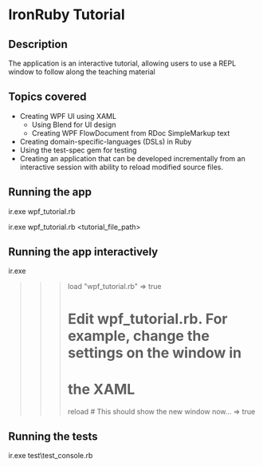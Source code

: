IronRuby Tutorial
=================

Description
-----------

The application is an interactive tutorial, allowing users to use a REPL window to
follow along the teaching material

Topics covered
--------------

- Creating WPF UI using XAML
  - Using Blend for UI design
  - Creating WPF FlowDocument from RDoc SimpleMarkup text
- Creating domain-specific-languages (DSLs) in Ruby
- Using the test-spec gem for testing
- Creating an application that can be developed incrementally from an
  interactive session with ability to reload modified source files.

Running the app
---------------

  ir.exe wpf_tutorial.rb
  
  ir.exe wpf_tutorial.rb <tutorial_file_path>

Running the app interactively
-----------------------------

  ir.exe
  >>> load "wpf_tutorial.rb"
  => true
  >>> # Edit wpf_tutorial.rb. For example, change the settings on the window in
  >>> # the XAML
  >>> reload # This should show the new window now...
  => true


Running the tests
-----------------

  ir.exe test\test_console.rb

